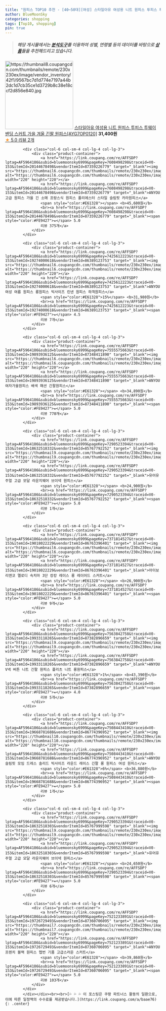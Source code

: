 ```yaml
---
title: "원피스 TOP10 추천 - [40~50대][여성] 스타일아유 여성용 니트 원피스 투피스 투웨이 밴딩 스커트 가을 겨울 긴팔 원피스[AYG7OP0120]"
author: BlueMoonSky
categories: shopping
tags: [Top10, shopping]
pin: true
---
```


> ##### 해당 게시물에서는 [**분석도구**](https://itemscout.io/)를 이용하여 **성별**, **연령별** 등의 데이터를 바탕으로 [**상품**](https://link.coupang.com/a/baae76)들을 추천해드리고 있습니다.
<div class="container"><div class="row">
            <div class="col-6 col-sm-4 col-lg-4 col-lg-3">
                <div class="product-container">
                    <a href="https://link.coupang.com/re/AFFSDP?lptag=AF5964186&subid=bluemoonsky6999&pageKey=7361516176&traceid=V0-153&itemId=18967559645&vendorItemId=87163573100" target="_blank"><img src="https://thumbnail8.coupangcdn.com/thumbnails/remote/230x230ex/image/vendor_inventory/42f1/9567bc7d1d774e7197a44b2dc1d7cb35ce1d3729b8c38e18ccf2d856e840.jpg" alt="https://thumbnail8.coupangcdn.com/thumbnails/remote/230x230ex/image/vendor_inventory/42f1/9567bc7d1d774e7197a44b2dc1d7cb35ce1d3729b8c38e18ccf2d856e840.jpg" width="220" height="220"></a>
                    <a href="https://link.coupang.com/re/AFFSDP?lptag=AF5964186&subid=bluemoonsky6999&pageKey=7361516176&traceid=V0-153&itemId=18967559645&vendorItemId=87163573100" target="_blank">스타일아유 여성용 니트 원피스 투피스 투웨이 밴딩 스커트 가을 겨울 긴팔 원피스[AYG7OP0120]</a>
                    <span style="color:#E61328"></span> <b>31,400원</b>
                    <br><a href="https://link.coupang.com/re/AFFSDP?lptag=AF5964186&subid=bluemoonsky6999&pageKey=7361516176&traceid=V0-153&itemId=18967559645&vendorItemId=87163573100" target="_blank"><span style="color:#FE9427">★</span> 5.0
                    리뷰 2개</a>
                </div>
            </div>
            
            <div class="col-6 col-sm-4 col-lg-4 col-lg-3">
                <div class="product-container">
                    <a href="https://link.coupang.com/re/AFFSDP?lptag=AF5964186&subid=bluemoonsky6999&pageKey=7608498298&traceid=V0-153&itemId=20144678498&vendorItemId=87359226779" target="_blank"><img src="https://thumbnail6.coupangcdn.com/thumbnails/remote/230x230ex/image/vendor_inventory/dca1/b47f55c90e47167cf362444936909b9d6e951efc9c40477f8ccaa285391f.jpg" alt="https://thumbnail6.coupangcdn.com/thumbnails/remote/230x230ex/image/vendor_inventory/dca1/b47f55c90e47167cf362444936909b9d6e951efc9c40477f8ccaa285391f.jpg" width="220" height="220"></a>
                    <a href="https://link.coupang.com/re/AFFSDP?lptag=AF5964186&subid=bluemoonsky6999&pageKey=7608498298&traceid=V0-153&itemId=20144678498&vendorItemId=87359226779" target="_blank">ANYOU 고급 원피스 가을 긴 소매 프랑스식 원피스 폴리에스터 스타일 슬림핏 카라원피스</a>
                    <span style="color:#E61328"></span> <b>45,600원</b>
                    <br><a href="https://link.coupang.com/re/AFFSDP?lptag=AF5964186&subid=bluemoonsky6999&pageKey=7608498298&traceid=V0-153&itemId=20144678498&vendorItemId=87359226779" target="_blank"><span style="color:#FE9427">★</span> 5.0
                    리뷰 375개</a>
                </div>
            </div>
            
            <div class="col-6 col-sm-4 col-lg-4 col-lg-3">
                <div class="product-container">
                    <a href="https://link.coupang.com/re/AFFSDP?lptag=AF5964186&subid=bluemoonsky6999&pageKey=7425612223&traceid=V0-153&itemId=19274000618&vendorItemId=86389123753" target="_blank"><img src="https://thumbnail6.coupangcdn.com/thumbnails/remote/230x230ex/image/vendor_inventory/b8ab/d16ae836a0727f1d476a893faa5a70d2d92a2c309b1c5e5e0528373e5c2a.jpeg" alt="https://thumbnail6.coupangcdn.com/thumbnails/remote/230x230ex/image/vendor_inventory/b8ab/d16ae836a0727f1d476a893faa5a70d2d92a2c309b1c5e5e0528373e5c2a.jpeg" width="220" height="220"></a>
                    <a href="https://link.coupang.com/re/AFFSDP?lptag=AF5964186&subid=bluemoonsky6999&pageKey=7425612223&traceid=V0-153&itemId=19274000618&vendorItemId=86389123753" target="_blank">ANYOU 여성 여름 원피스 롱원피스 빅사이즈 린넨 원피스 하객원피스</a>
                    <span style="color:#E61328">15%</span> <b>31,980원</b>
                    <br><a href="https://link.coupang.com/re/AFFSDP?lptag=AF5964186&subid=bluemoonsky6999&pageKey=7425612223&traceid=V0-153&itemId=19274000618&vendorItemId=86389123753" target="_blank"><span style="color:#FE9427">★</span> 4.5
                    리뷰 7개</a>
                </div>
            </div>
            
            <div class="col-6 col-sm-4 col-lg-4 col-lg-3">
                <div class="product-container">
                    <a href="https://link.coupang.com/re/AFFSDP?lptag=AF5964186&subid=bluemoonsky6999&pageKey=7555575663&traceid=V0-153&itemId=19893936125&vendorItemId=87348411890" target="_blank"><img src="https://thumbnail6.coupangcdn.com/thumbnails/remote/230x230ex/image/vendor_inventory/f94d/3214d5c468a9fe67972c6704a821169dc0ce4792e579423d8bfc63907096.jpg" alt="https://thumbnail6.coupangcdn.com/thumbnails/remote/230x230ex/image/vendor_inventory/f94d/3214d5c468a9fe67972c6704a821169dc0ce4792e579423d8bfc63907096.jpg" width="220" height="220"></a>
                    <a href="https://link.coupang.com/re/AFFSDP?lptag=AF5964186&subid=bluemoonsky6999&pageKey=7555575663&traceid=V0-153&itemId=19893936125&vendorItemId=87348411890" target="_blank">ANYOU 여자가을원피스 배색 패션 긴팔원피스</a>
                    <span style="color:#E61328"></span> <b>34,890원</b>
                    <br><a href="https://link.coupang.com/re/AFFSDP?lptag=AF5964186&subid=bluemoonsky6999&pageKey=7555575663&traceid=V0-153&itemId=19893936125&vendorItemId=87348411890" target="_blank"><span style="color:#FE9427">★</span> 5.0
                    리뷰 770개</a>
                </div>
            </div>
            
            <div class="col-6 col-sm-4 col-lg-4 col-lg-3">
                <div class="product-container">
                    <a href="https://link.coupang.com/re/AFFSDP?lptag=AF5964186&subid=bluemoonsky6999&pageKey=7290523394&traceid=V0-153&itemId=18632518332&vendorItemId=85767792252" target="_blank"><img src="https://thumbnail9.coupangcdn.com/thumbnails/remote/230x230ex/image/vendor_inventory/b09f/47f6a6338ae9cb98a3ec604eb7d7908ad3a06f9e86458d289875b205743c.jpg" alt="https://thumbnail9.coupangcdn.com/thumbnails/remote/230x230ex/image/vendor_inventory/b09f/47f6a6338ae9cb98a3ec604eb7d7908ad3a06f9e86458d289875b205743c.jpg" width="220" height="220"></a>
                    <a href="https://link.coupang.com/re/AFFSDP?lptag=AF5964186&subid=bluemoonsky6999&pageKey=7290523394&traceid=V0-153&itemId=18632518332&vendorItemId=85767792252" target="_blank">유어유주얼 고급 모달 라운지웨어 브이넥 원피스</a>
                    <span style="color:#E61328"></span> <b>24,900원</b>
                    <br><a href="https://link.coupang.com/re/AFFSDP?lptag=AF5964186&subid=bluemoonsky6999&pageKey=7290523394&traceid=V0-153&itemId=18632518332&vendorItemId=85767792252" target="_blank"><span style="color:#FE9427">★</span> 5.0
                    리뷰 1개</a>
                </div>
            </div>
            
            <div class="col-6 col-sm-4 col-lg-4 col-lg-3">
                <div class="product-container">
                    <a href="https://link.coupang.com/re/AFFSDP?lptag=AF5964186&subid=bluemoonsky6999&pageKey=7371814527&traceid=V0-153&itemId=19018022229&vendorItemId=86763396401" target="_blank"><img src="https://thumbnail6.coupangcdn.com/thumbnails/remote/230x230ex/image/vendor_inventory/4578/7b3564dd2000cf0807eeb336364dd2f604ecb3f2935cb163c861759b30d2.jpg" alt="https://thumbnail6.coupangcdn.com/thumbnails/remote/230x230ex/image/vendor_inventory/4578/7b3564dd2000cf0807eeb336364dd2f604ecb3f2935cb163c861759b30d2.jpg" width="220" height="220"></a>
                    <a href="https://link.coupang.com/re/AFFSDP?lptag=AF5964186&subid=bluemoonsky6999&pageKey=7371814527&traceid=V0-153&itemId=19018022229&vendorItemId=86763396401" target="_blank">아이보리앤코 멜로디 속치마 3단 캉캉 레이스 롱 레이어드 스커트</a>
                    <span style="color:#E61328"></span> <b>26,900원</b>
                    <br><a href="https://link.coupang.com/re/AFFSDP?lptag=AF5964186&subid=bluemoonsky6999&pageKey=7371814527&traceid=V0-153&itemId=19018022229&vendorItemId=86763396401" target="_blank"><span style="color:#FE9427">★</span> 5.0
                    리뷰 9개</a>
                </div>
            </div>
            
            <div class="col-6 col-sm-4 col-lg-4 col-lg-3">
                <div class="product-container">
                    <a href="https://link.coupang.com/re/AFFSDP?lptag=AF5964186&subid=bluemoonsky6999&pageKey=7563842758&traceid=V0-153&itemId=19933118265&vendorItemId=87382896659" target="_blank"><img src="https://thumbnail9.coupangcdn.com/thumbnails/remote/230x230ex/image/vendor_inventory/4862/b8ce19734f20a957da217877eb8df5b6b85aa78a9a8f09bcfe788e3cb7dc.jpeg" alt="https://thumbnail9.coupangcdn.com/thumbnails/remote/230x230ex/image/vendor_inventory/4862/b8ce19734f20a957da217877eb8df5b6b85aa78a9a8f09bcfe788e3cb7dc.jpeg" width="220" height="220"></a>
                    <a href="https://link.coupang.com/re/AFFSDP?lptag=AF5964186&subid=bluemoonsky6999&pageKey=7563842758&traceid=V0-153&itemId=19933118265&vendorItemId=87382896659" target="_blank">ANYOU V넥 버튼 니트 긴팔 원피스 플리츠 니트 롱원피스</a>
                    <span style="color:#E61328">1%</span> <b>43,390원</b>
                    <br><a href="https://link.coupang.com/re/AFFSDP?lptag=AF5964186&subid=bluemoonsky6999&pageKey=7563842758&traceid=V0-153&itemId=19933118265&vendorItemId=87382896659" target="_blank"><span style="color:#FE9427">★</span> 4.0
                    리뷰 5개</a>
                </div>
            </div>
            
            <div class="col-6 col-sm-4 col-lg-4 col-lg-3">
                <div class="product-container">
                    <a href="https://link.coupang.com/re/AFFSDP?lptag=AF5964186&subid=bluemoonsky6999&pageKey=7508443410&traceid=V0-153&itemId=19668781688&vendorItemId=86774396952" target="_blank"><img src="https://thumbnail10.coupangcdn.com/thumbnails/remote/230x230ex/image/vendor_inventory/d56b/2e69447e18f2b1e979dcab4188f81be3ba091c764c4d1954eff69cf72d6c.jpg" alt="https://thumbnail10.coupangcdn.com/thumbnails/remote/230x230ex/image/vendor_inventory/d56b/2e69447e18f2b1e979dcab4188f81be3ba091c764c4d1954eff69cf72d6c.jpg" width="220" height="220"></a>
                    <a href="https://link.coupang.com/re/AFFSDP?lptag=AF5964186&subid=bluemoonsky6999&pageKey=7508443410&traceid=V0-153&itemId=19668781688&vendorItemId=86774396952" target="_blank">ANYOU 슬림핏 모임 드레스 솔리드 빅사이즈 라운드 레이스 긴팔 롱 원피스 여성 원피스</a>
                    <span style="color:#E61328">6%</span> <b>36,880원</b>
                    <br><a href="https://link.coupang.com/re/AFFSDP?lptag=AF5964186&subid=bluemoonsky6999&pageKey=7508443410&traceid=V0-153&itemId=19668781688&vendorItemId=86774396952" target="_blank"><span style="color:#FE9427">★</span> 5.0
                    리뷰 1개</a>
                </div>
            </div>
            
            <div class="col-6 col-sm-4 col-lg-4 col-lg-3">
                <div class="product-container">
                    <a href="https://link.coupang.com/re/AFFSDP?lptag=AF5964186&subid=bluemoonsky6999&pageKey=7290523394&traceid=V0-153&itemId=18632518303&vendorItemId=85767999598" target="_blank"><img src="https://thumbnail9.coupangcdn.com/thumbnails/remote/230x230ex/image/vendor_inventory/2c68/d1e43d1d08da526c2038f68c1f5ad92c3bd52aa7cf932a50dff0cdf8d996.jpg" alt="https://thumbnail9.coupangcdn.com/thumbnails/remote/230x230ex/image/vendor_inventory/2c68/d1e43d1d08da526c2038f68c1f5ad92c3bd52aa7cf932a50dff0cdf8d996.jpg" width="220" height="220"></a>
                    <a href="https://link.coupang.com/re/AFFSDP?lptag=AF5964186&subid=bluemoonsky6999&pageKey=7290523394&traceid=V0-153&itemId=18632518303&vendorItemId=85767999598" target="_blank">유어유주얼 고급 모달 라운지웨어 브이넥 원피스</a>
                    <span style="color:#E61328"></span> <b>24,650원</b>
                    <br><a href="https://link.coupang.com/re/AFFSDP?lptag=AF5964186&subid=bluemoonsky6999&pageKey=7290523394&traceid=V0-153&itemId=18632518303&vendorItemId=85767999598" target="_blank"><span style="color:#FE9427">★</span> 5.0
                    리뷰 6개</a>
                </div>
            </div>
            
            <div class="col-6 col-sm-4 col-lg-4 col-lg-3">
                <div class="product-container">
                    <a href="https://link.coupang.com/re/AFFSDP?lptag=AF5964186&subid=bluemoonsky6999&pageKey=7521233891&traceid=V0-153&itemId=19726729493&vendorItemId=87360706095" target="_blank"><img src="https://thumbnail7.coupangcdn.com/thumbnails/remote/230x230ex/image/vendor_inventory/713f/c4c9c67623f97288702a33397f6d48d032edcd3fbf58944a56d8ca6119a4.jpeg" alt="https://thumbnail7.coupangcdn.com/thumbnails/remote/230x230ex/image/vendor_inventory/713f/c4c9c67623f97288702a33397f6d48d032edcd3fbf58944a56d8ca6119a4.jpeg" width="220" height="220"></a>
                    <a href="https://link.coupang.com/re/AFFSDP?lptag=AF5964186&subid=bluemoonsky6999&pageKey=7521233891&traceid=V0-153&itemId=19726729493&vendorItemId=87360706095" target="_blank">ANYOU 프렌치 블랙 원피스 헵번 기품 고급스러운 스커트</a>
                    <span style="color:#E61328"></span> <b>39,860원</b>
                    <br><a href="https://link.coupang.com/re/AFFSDP?lptag=AF5964186&subid=bluemoonsky6999&pageKey=7521233891&traceid=V0-153&itemId=19726729493&vendorItemId=87360706095" target="_blank"><span style="color:#FE9427">★</span> 5.0
                    리뷰 103개</a>
                </div>
            </div>
            </div></div><br><br>[💦 💦 💦 이 포스팅은 쿠팡 파트너스 활동의 일환으로, 이에 따른 일정액의 수수료를 제공받습니다.](https://link.coupang.com/a/baae76){: .center}